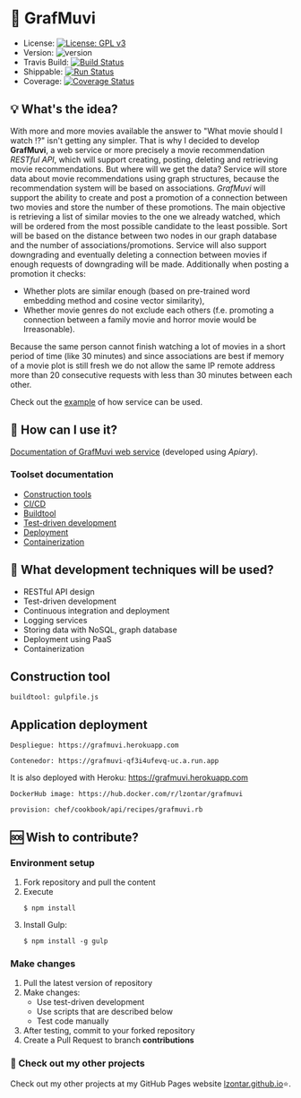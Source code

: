 # :movie_camera: GrafMuvi
- License: [![License: GPL v3](https://img.shields.io/badge/License-GPLv3-blue.svg)](https://www.gnu.org/licenses/gpl-3.0)
- Version: ![version](https://img.shields.io/badge/version-0.4.1-blue)
- Travis Build: [![Build Status](https://travis-ci.com/lzontar/GrafMuvi.svg?branch=master)](https://travis-ci.com/lzontar/GrafMuvi)
- Shippable: [![Run Status](https://api.shippable.com/projects/5d950376945f6b00077d2707/badge?branch=master)](https://app.shippable.com/github/lzontar/GrafMuvi/dashboard)
- Coverage: [![Coverage Status](https://coveralls.io/repos/github/lzontar/GrafMuvi/badge.svg?branch=master)](https://coveralls.io/github/lzontar/GrafMuvi?branch=master)
## :bulb: What's the idea?
With more and more movies available the answer to "What movie should I watch :interrobang:" isn't getting any simpler. That is why I decided to develop **GrafMuvi**, a web service or more precisely a movie recommendation *RESTful API*, which will support creating, posting, deleting and retrieving movie recommendations. But where will we get the data? Service will store data about movie recommendations using graph structures, because the recommendation system will be based on associations. *GrafMuvi* will support the ability to create and post a promotion of a connection between two movies and store the number of these promotions. The main objective is retrieving a list of similar movies to the one we already watched, which will be ordered from the most possible candidate to the least possible. Sort will be based on the distance between two nodes in our graph database and the number of associations/promotions. Service will also support downgrading and eventually deleting a connection between movies if enough requests of downgrading will be made.
Additionally when posting a promotion it checks:
- Whether plots are similar enough (based on pre-trained word embedding method and cosine vector similarity),
- Whether movie genres do not exclude each others (f.e. promoting a connection between a family movie and horror movie would be Irreasonable).

Because the same person cannot finish watching a lot of movies in a short period of time (like 30 minutes) and since associations are best if memory of a movie plot is still fresh we do not allow the same IP remote address more than 20 consecutive requests with less than 30 minutes between each other.

Check out the [example](https://github.com/lzontar/GrafMuvi/blob/master/Example.pdf) of how service can be used.
## :page_with_curl: How can I use it?
[Documentation of GrafMuvi web service](https://grafmuvi.docs.apiary.io/#) (developed using *Apiary*).
### Toolset documentation
- [Construction tools](https://github.com/lzontar/GrafMuvi/blob/master/docs/Construction_tools.md)
- [CI/CD](https://github.com/lzontar/GrafMuvi/blob/master/docs/CI.md)
- [Buildtool](https://github.com/lzontar/GrafMuvi/blob/master/docs/Buildtool.md)
- [Test-driven development](https://github.com/lzontar/GrafMuvi/blob/master/docs/Test-driven_development.md)
- [Deployment](https://github.com/lzontar/GrafMuvi/blob/master/docs/Deployment.md)
- [Containerization](https://github.com/lzontar/GrafMuvi/blob/master/docs/Containerization.md)

## :blue_book: What development techniques will be used?
- RESTful API design
- Test-driven development
- Continuous integration and deployment
- Logging services
- Storing data with NoSQL, graph database
- Deployment using PaaS
- Containerization

## Construction tool
```
buildtool: gulpfile.js
```
## Application deployment
```
Despliegue: https://grafmuvi.herokuapp.com
```
```
Contenedor: https://grafmuvi-qf3i4ufevq-uc.a.run.app
```
It is also deployed with Heroku: https://grafmuvi.herokuapp.com
```
DockerHub image: https://hub.docker.com/r/lzontar/grafmuvi
```
```
provision: chef/cookbook/api/recipes/grafmuvi.rb
```
## :sos: Wish to contribute?
### Environment setup
1. Fork repository and pull the content
2. Execute
   ```
   $ npm install
   ```
3. Install Gulp:
   ```
   $ npm install -g gulp
   ```
### Make changes
1. Pull the latest version of repository
2. Make changes:
   - Use test-driven development
   - Use scripts that are described below
   - Test code manually
3. After testing, commit to your forked repository
4. Create a Pull Request to branch **contributions**
### :link: Check out my other projects
Check out my other projects at my GitHub Pages website [lzontar.github.io](https://lzontar.github.io):star:.
